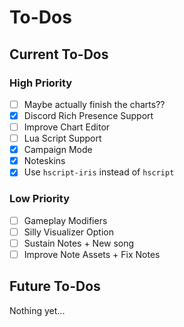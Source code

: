 # To-Dos
## Current To-Dos
### High Priority
* [ ] Maybe actually finish the charts??
* [X] Discord Rich Presence Support
* [ ] Improve Chart Editor
* [ ] Lua Script Support
* [X] Campaign Mode
* [X] Noteskins
* [X] Use `hscript-iris` instead of `hscript`

### Low Priority
* [ ] Gameplay Modifiers
* [ ] Silly Visualizer Option
* [ ] Sustain Notes + New song
* [ ] Improve Note Assets + Fix Notes

## Future To-Dos
Nothing yet...